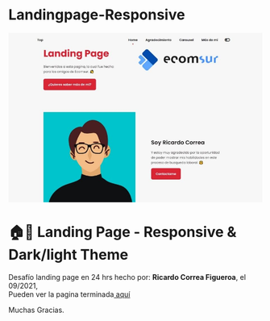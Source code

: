 # Landingpage-Responsive
<!---->
<div align="center">
<img src="./ReadMeFiles/app.jpg" align="center">
</div>

# 🏠🤗 Landing Page - Responsive & Dark/light Theme

<p>Desafío landing page en 24 hrs hecho por: <strong>Ricardo Correa Figueroa</strong>, el 09/2021,</br>
Pueden ver la pagina terminada<a href="https://richicorrea.github.io/Landingpage-Responsive/" target="_blank"> aquí </a></p>

Muchas Gracias.
